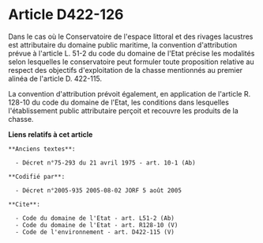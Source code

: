 # Article D422-126

Dans le cas où le Conservatoire de l'espace littoral et des rivages lacustres est attributaire du domaine public maritime, la
convention d'attribution prévue à l'article L. 51-2 du code du domaine de l'Etat précise les modalités selon lesquelles le
conservatoire peut formuler toute proposition relative au respect des objectifs d'exploitation de la chasse mentionnés au
premier alinéa de l'article D. 422-115. 

La convention d'attribution prévoit également, en application de l'article R. 128-10 du code du domaine de l'Etat, les
conditions dans lesquelles l'établissement public attributaire perçoit et recouvre les produits de la chasse.

**Liens relatifs à cet article**

	**Anciens textes**:

	  - Décret n°75-293 du 21 avril 1975 - art. 10-1 (Ab)

	**Codifié par**:

	  - Décret n°2005-935 2005-08-02 JORF 5 août 2005

	**Cite**:

	  - Code du domaine de l'Etat - art. L51-2 (Ab)
	  - Code du domaine de l'Etat - art. R128-10 (V)
	  - Code de l'environnement - art. D422-115 (V)
